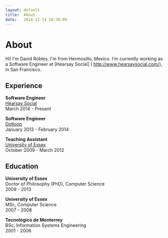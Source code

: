 ```yaml
---
layout: default
title:  About
date:   2014-12-14 18:38:00
---
```


# About

Hi! I'm David Robles, I'm from Hermosillo, Mexico. I'm currently working as a Software Engineer at [Hearsay Social] (
http://www.hearsaysocial.com/), in San Francisco.

## Experience

**Software Engineer**<br>
[Hearsay Social](http://www.hearsaysocial.com)<br>
March 2014 - Present

**Software Engineer**<br>
[Dotloop](https://www.dotloop.com)<br>
January 2013 - February 2014

**Teaching Assistant**<br>
[University of Essex](http://www.essex.ac.uk)<br>
October 2009 - March 2012


## Education

**University of Essex**<br>
Doctor of Philosophy (PhD), Computer Science<br>
2009 - 2013

**University of Essex**<br>
MSc, Computer Science<br>
2007 - 2008

**Tecnológico de Monterrey**<br>
BSc, Information Systems Engineering<br>
2001 - 2006